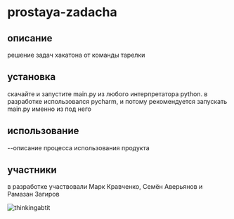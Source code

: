# prostaya-zadacha
## описание
решение задач хакатона от команды тарелки

## установка
скачайте и запустите main.py из любого интерпретатора python. в разработке использовался pycharm, и потому рекомендуется запускать main.py именно из под него

## использование
--описание процесса использования продукта

## участники
в разработке участвовали Марк Кравченко, Семён Аверьянов и Рамазан Загиров

![thinkingabtit](https://encrypted-tbn0.gstatic.com/images?q=tbn:ANd9GcTnPBiS9s9v-kWFsDzsP_4J992nR7RXYKGBLIq5y6RV0E0-k88ef7SEyyq-7Q0GVPWscF8&usqp=CAU)

